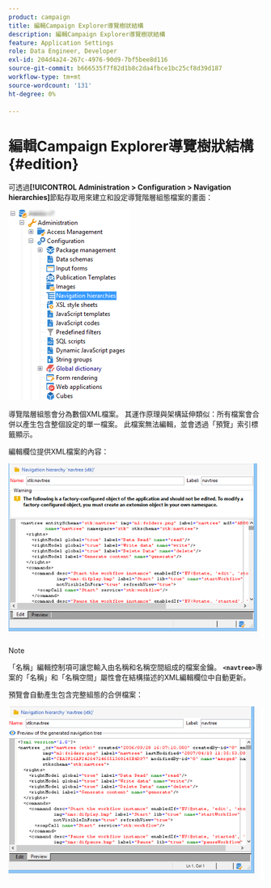 ```yaml
---
product: campaign
title: 編輯Campaign Explorer導覽樹狀結構
description: 編輯Campaign Explorer導覽樹狀結構
feature: Application Settings
role: Data Engineer, Developer
exl-id: 204d4a24-267c-4976-90d9-7bf5bee8d116
source-git-commit: b666535f7f82d1b8c2da4fbce1bc25cf8d39d187
workflow-type: tm+mt
source-wordcount: '131'
ht-degree: 0%

---
```



# 編輯Campaign Explorer導覽樹狀結構{#edition}

可透過&#x200B;**[!UICONTROL Administration > Configuration > Navigation hierarchies]**&#x200B;節點存取用來建立和設定導覽階層組態檔案的畫面：

![](assets/d_ncs_integration_navigation_arbo.png)

導覽階層組態會分為數個XML檔案。 其運作原理與架構延伸類似：所有檔案會合併以產生包含整個設定的單一檔案。 此檔案無法編輯，並會透過「預覽」索引標籤顯示。

編輯欄位提供XML檔案的內容：

![](assets/d_ncs_integration_navigation_edit.png)

>[!NOTE]
>
>「名稱」編輯控制項可讓您輸入由名稱和名稱空間組成的檔案金鑰。 **`<navtree>`**&#x200B;專案的「名稱」和「名稱空間」屬性會在結構描述的XML編輯欄位中自動更新。

預覽會自動產生包含完整組態的合併檔案：

![](assets/d_ncs_integration_navigation_preview.png)
